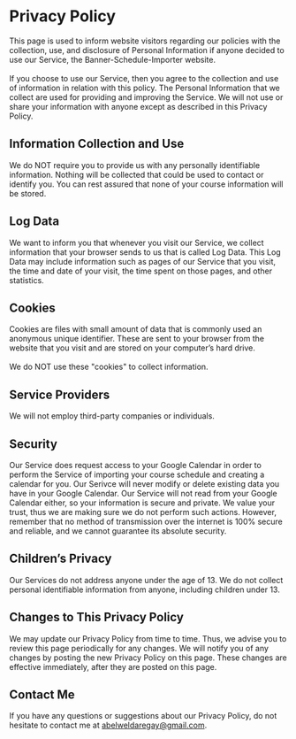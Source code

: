 # Privacy Policy
This page is used to inform website visitors regarding our policies with the collection, use, and disclosure of
        Personal Information if anyone decided to use our Service, the Banner-Schedule-Importer website. <br><br>
If you choose to use our Service, then you agree to the collection and use of information in relation with this
        policy. The Personal Information that we collect are used for providing and improving the Service. We will not use
        or share your information with anyone except as described in this Privacy Policy.

## Information Collection and Use
We do NOT require you to provide us with any personally identifiable information. Nothing will be collected that
        could be used to contact or identify you. You can rest assured that none of your course information will be
        stored.

## Log Data
   We want to inform you that whenever you visit our Service, we collect information that your browser sends to us that
        is called Log Data. This Log Data may include information such as pages of our Service that you visit, the time
        and date of your visit, the time spent on those pages, and other statistics.

## Cookies
 Cookies are files with small amount of data that is commonly used an anonymous unique identifier. These are sent to
        your browser from the website that you visit and are stored on your computer’s hard drive.
    <br><br>We do NOT use these "cookies" to collect information.

## Service Providers
We will not employ third-party companies or individuals.

## Security
 Our Service does request access to your Google Calendar in order to perform the Service of importing your course
        schedule and creating a calendar for you. Our Serivce will never modify or delete existing data you have in your
        Google Calendar. Our Service will not read from your Google Calendar either, so your information is secure and
        private. We value your trust, thus we are making sure we do not perform such actions. However, remember that no
        method of transmission over the internet is 100% secure and reliable, and we cannot guarantee its absolute
        security.

## Children’s Privacy
Our Services do not address anyone under the age of 13. We do not collect personal identifiable information from
        anyone, including children under 13.

## Changes to This Privacy Policy
   We may update our Privacy Policy from time to time. Thus, we advise you to review this page periodically for any
        changes. We will notify you of any changes by posting the new Privacy Policy on this page. These changes are
        effective immediately, after they are posted on this page.

## Contact Me
   If you have any questions or suggestions about our Privacy Policy, do not hesitate to contact me at <a
        href="mailto:abelweldaregay@gmail.com">abelweldaregay@gmail.com</a>.
